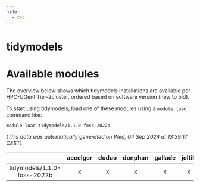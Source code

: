 ```yaml
---
hide:
  - toc
---
```


tidymodels
==========

# Available modules


The overview below shows which tidymodels installations are available per HPC-UGent Tier-2cluster, ordered based on software version (new to old).

To start using tidymodels, load one of these modules using a `module load` command like:

```shell
module load tidymodels/1.1.0-foss-2022b
```

*(This data was automatically generated on Wed, 04 Sep 2024 at 13:39:17 CEST)*  

| |accelgor|doduo|donphan|gallade|joltik|shinx|skitty|
| :---: | :---: | :---: | :---: | :---: | :---: | :---: | :---: |
|tidymodels/1.1.0-foss-2022b|x|x|x|x|x|-|x|
